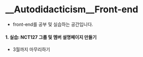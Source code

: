 # __Autodidacticism__Front-end
- front-end를 공부 및 실습하는 공간입니다.
#### 1. 실습: NCT127 그룹 및 멤버 설명페이지 만들기
- 3월까지 마무리하기
